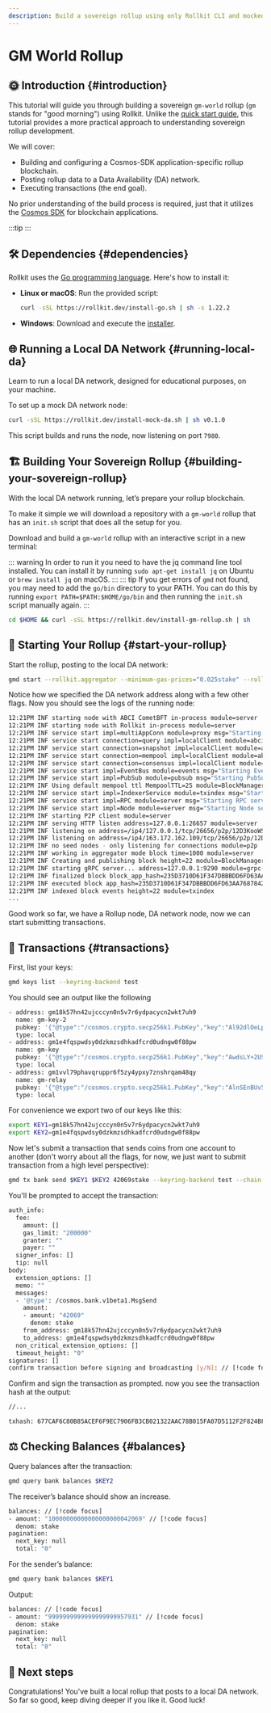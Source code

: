 ```yaml
---
description: Build a sovereign rollup using only Rollkit CLI and mocked DA network
---
```


# GM World Rollup

## 🌞 Introduction {#introduction}

This tutorial will guide you through building a sovereign `gm-world` rollup (`gm` stands for "good morning") using Rollkit. Unlike the [quick start guide](https://rollkit.dev/tutorials/quick-start), this tutorial provides a more practical approach to understanding sovereign rollup development.

We will cover:

- Building and configuring a Cosmos-SDK application-specific rollup blockchain.
- Posting rollup data to a Data Availability (DA) network.
- Executing transactions (the end goal).

No prior understanding of the build process is required, just that it utilizes the [Cosmos SDK](https://github.com/cosmos/cosmos-sdk) for blockchain applications.

<!-- markdownlint-disable MD033 -->
<script setup>
import Callout from '../.vitepress/components/callout.vue'
</script>

:::tip
<Callout />
:::
<!-- markdownlint-enable MD033 -->

## 🛠️ Dependencies {#dependencies}

Rollkit uses the [Go programming language](https://go.dev/dl/). Here's how to install it:

- **Linux or macOS**: Run the provided script:

  ```bash
  curl -sSL https://rollkit.dev/install-go.sh | sh -s 1.22.2
  ```

- **Windows**: Download and execute the [installer](https://go.dev/dl/go1.22.2.windows-amd64.msi).

## 🌐 Running a Local DA Network {#running-local-da}

Learn to run a local DA network, designed for educational purposes, on your machine.

To set up a mock DA network node:

```bash
curl -sSL https://rollkit.dev/install-mock-da.sh | sh v0.1.0 
```

This script builds and runs the node, now listening on port `7980`.

## 🏗️ Building Your Sovereign Rollup {#building-your-sovereign-rollup}

With the local DA network running, let’s prepare your rollup blockchain.

To make it simple we will download a repository with a `gm-world` rollup that has an `init.sh` script that does all the setup for you.

Download and build a `gm-world` rollup with an interactive script in a new terminal:

::: warning
In order to run it you need to have the jq command line tool installed. You can install it by running `sudo apt-get install jq` on Ubuntu or `brew install jq` on macOS.
:::
::: tip
If you get errors of `gmd` not found, you may need to add the `go/bin` directory to your PATH. You can do this by running `export PATH=$PATH:$HOME/go/bin` and then running the `init.sh` script manually again.
:::

```bash
cd $HOME && curl -sSL https://rollkit.dev/install-gm-rollup.sh | sh
```

## 🚀 Starting Your Rollup {#start-your-rollup}

Start the rollup, posting to the local DA network:

```bash
gmd start --rollkit.aggregator --minimum-gas-prices="0.025stake" --rollkit.da_address http://localhost:7980
```

Notice how we specified the DA network address along with a few other flags. Now you should see the logs of the running node:

```bash
12:21PM INF starting node with ABCI CometBFT in-process module=server
12:21PM INF starting node with Rollkit in-process module=server
12:21PM INF service start impl=multiAppConn module=proxy msg="Starting multiAppConn service"
12:21PM INF service start connection=query impl=localClient module=abci-client msg="Starting localClient service"
12:21PM INF service start connection=snapshot impl=localClient module=abci-client msg="Starting localClient service"
12:21PM INF service start connection=mempool impl=localClient module=abci-client msg="Starting localClient service"
12:21PM INF service start connection=consensus impl=localClient module=abci-client msg="Starting localClient service"
12:21PM INF service start impl=EventBus module=events msg="Starting EventBus service"
12:21PM INF service start impl=PubSub module=pubsub msg="Starting PubSub service"
12:21PM INF Using default mempool ttl MempoolTTL=25 module=BlockManager
12:21PM INF service start impl=IndexerService module=txindex msg="Starting IndexerService service"
12:21PM INF service start impl=RPC module=server msg="Starting RPC service"
12:21PM INF service start impl=Node module=server msg="Starting Node service"
12:21PM INF starting P2P client module=server
12:21PM INF serving HTTP listen address=127.0.0.1:26657 module=server
12:21PM INF listening on address=/ip4/127.0.0.1/tcp/26656/p2p/12D3KooWSicdPmMTLf9fJbSSHZc9UVP1CbNqKPpbYVbgxHvbhAUY module=p2p
12:21PM INF listening on address=/ip4/163.172.162.109/tcp/26656/p2p/12D3KooWSicdPmMTLf9fJbSSHZc9UVP1CbNqKPpbYVbgxHvbhAUY module=p2p
12:21PM INF no seed nodes - only listening for connections module=p2p
12:21PM INF working in aggregator mode block time=1000 module=server
12:21PM INF Creating and publishing block height=22 module=BlockManager
12:21PM INF starting gRPC server... address=127.0.0.1:9290 module=grpc-server
12:21PM INF finalized block block_app_hash=235D3710D61F347DBBBDD6FD63AA7687842D1EF9CB475C712856D7DA32F82F09 height=22 module=BlockManager num_txs_res=0 num_val_updates=0
12:21PM INF executed block app_hash=235D3710D61F347DBBBDD6FD63AA7687842D1EF9CB475C712856D7DA32F82F09 height=22 module=BlockManager
12:21PM INF indexed block events height=22 module=txindex
...
```

Good work so far, we have a Rollup node, DA network node, now we can start submitting transactions.

## 💸 Transactions {#transactions}

First, list your keys:

```bash
gmd keys list --keyring-backend test
```

You should see an output like the following

```bash
- address: gm18k57hn42ujcccyn0n5v7r6ydpacycn2wkt7uh9
  name: gm-key-2
  pubkey: '{"@type":"/cosmos.crypto.secp256k1.PubKey","key":"Al92dlOeLpuAiOUSIaJapkIveiwlhlEdz/O5CrniMdwH"}'
  type: local
- address: gm1e4fqspwdsy0dzkmzsdhkadfcrd0udngw0f88pw
  name: gm-key
  pubkey: '{"@type":"/cosmos.crypto.secp256k1.PubKey","key":"AwdsLY+2US2VV+rbyfi60GB4/Ir/FeTIkLJ3CWVhUF6b"}'
  type: local
- address: gm1vvl79phavqruppr6f5zy4ypxy7znshrqam48qy
  name: gm-relay
  pubkey: '{"@type":"/cosmos.crypto.secp256k1.PubKey","key":"AlnSEnBUv5GO86fMWe11qth1+R76g2e1lv8c1FWhLpqP"}'
  type: local
```

For convenience we export two of our keys like this:

```bash
export KEY1=gm18k57hn42ujcccyn0n5v7r6ydpacycn2wkt7uh9
export KEY2=gm1e4fqspwdsy0dzkmzsdhkadfcrd0udngw0f88pw
```

Now let's submit a transaction that sends coins from one account to another (don't worry about all the flags, for now, we just want to submit transaction from a high level perspective):

```bash
gmd tx bank send $KEY1 $KEY2 42069stake --keyring-backend test --chain-id gm --fees 5000stake
```

You'll be prompted to accept the transaction:

```bash
auth_info:
  fee:
    amount: []
    gas_limit: "200000"
    granter: ""
    payer: ""
  signer_infos: []
  tip: null
body:
  extension_options: []
  memo: ""
  messages:
  - '@type': /cosmos.bank.v1beta1.MsgSend
    amount:
    - amount: "42069"
      denom: stake
    from_address: gm18k57hn42ujcccyn0n5v7r6ydpacycn2wkt7uh9 
    to_address: gm1e4fqspwdsy0dzkmzsdhkadfcrd0udngw0f88pw
  non_critical_extension_options: []
  timeout_height: "0"
signatures: []
confirm transaction before signing and broadcasting [y/N]: // [!code focus]
```

Confirm and sign the transaction as prompted. now you see the transaction hash at the output:

```bash
//...

txhash: 677CAF6C80B85ACEF6F9EC7906FB3CB021322AAC78B015FA07D5112F2F824BFF
```

## ⚖️ Checking Balances {#balances}

Query balances after the transaction:

```bash
gmd query bank balances $KEY2 
```

The receiver’s balance should show an increase.

```bash
balances: // [!code focus]
- amount: "10000000000000000000042069" // [!code focus]
  denom: stake
pagination:
  next_key: null
  total: "0"
```

For the sender’s balance:

```bash
gmd query bank balances $KEY1
```

Output:

```bash
balances: // [!code focus]
- amount: "9999999999999999999957931" // [!code focus]
  denom: stake
pagination:
  next_key: null
  total: "0"
```

## 🎉 Next steps

Congratulations! You've built a local rollup that posts to a
local DA network. So far so good, keep diving deeper if you like it. Good luck!
